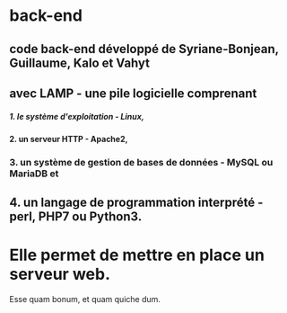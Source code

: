 # back-end

## code back-end développé de Syriane-Bonjean, Guillaume, Kalo et Vahyt
## avec LAMP - une pile logicielle comprenant

##### 1. le système d'exploitation - Linux,
#### 2. un serveur HTTP - Apache2,
### 3. un système de gestion de bases de données - MySQL ou MariaDB et
## 4. un langage de programmation interprété - perl, PHP7 ou Python3.
# Elle permet de mettre en place un serveur web.

Esse quam bonum, et quam quiche dum.
